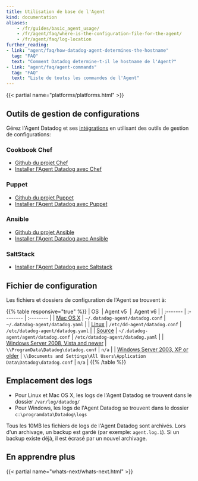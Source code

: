 ```yaml
---
title: Utilisation de base de l'Agent
kind: documentation
aliases:
    - /fr/guides/basic_agent_usage/
    - /fr/agent/faq/where-is-the-configuration-file-for-the-agent/
    - /fr/agent/faq/log-location
further_reading:
- link: "agent/faq/how-datadog-agent-determines-the-hostname"
  tag: "FAQ"
  text: "Comment Datadog determine-t-il le hostname de l'Agent?"
- link: "agent/faq/agent-commands"
  tag: "FAQ"
  text: "Liste de toutes les commandes de l'Agent"
---
```


{{< partial name="platforms/platforms.html" >}}

## Outils de gestion de configurations

Gérez l'Agent Datadog et ses [intégrations](/integrations) en utilisant des outils de gestion de configurations:

### Cookbook Chef
* [Github du projet Chef](https://github.com/DataDog/chef-datadog)
* [Installer l'Agent Datadog avec Chef](https://app.datadoghq.com/account/settings#integrations/chef)

### Puppet
* [Github du projet Puppet](https://github.com/DataDog/puppet-datadog-agent)
* [Installer l'Agent Datadog avec Puppet](https://app.datadoghq.com/account/settings#integrations/puppet)

### Ansible
* [Github du projet Ansible](https://github.com/DataDog/ansible-datadog)
* [Installer l'Agent Datadog avec Ansible](https://app.datadoghq.com/account/settings#agent/ansible)

### SaltStack

* [Installer l'Agent Datadog avec Saltstack](https://github.com/DataDog/datadog-formula)

## Fichier de configuration

Les fichiers et dossiers de configuration de l'Agent se trouvent à:

{{% table responsive="true" %}}
| OS                                                                       | Agent v5                                                                   |  Agent v6                       |
| :-------                                                                 | :--------                                                                  | :--------                       |
| [Mac OS X](/agent/basic_agent_usage/osx)                                 | `~/.datadog-agent/datadog.conf`                                            | `~/.datadog-agent/datadog.yaml` |
| [Linux](/agent/basic_agent_usage/ubuntu)                                 | `/etc/dd-agent/datadog.conf`                                               | `/etc/datadog-agent/datadog.yaml`                                |
| [Source](/agent/basic_agent_usage/source)                                | `~/.datadog-agent/agent/datadog.conf`                                      | `/etc/datadog-agent/datadog.yaml`                                |
| [Windows Server 2008, Vista and newer](/agent/basic_agent_usage/windows) | `\\ProgramData\Datadog\datadog.conf`                                       | `n/a`                                |
| [Windows Server 2003, XP or older](/agent/basic_agent_usage/windows)     | `\\Documents and Settings\All Users\Application Data\Datadog\datadog.conf` | `n/a`                                |
{{% /table %}}

## Emplacement des logs

* Pour Linux et Mac OS X, les logs de l'Agent Datadog se trouvent dans le dossier `/var/log/datadog/`
* Pour Windows, les logs de l'Agent Datadog se trouvent dans le dossier `c:\programdata\Datadog\logs`

Tous les 10MB les fichiers de logs de l'Agent Datadog sont archivés. Lors d'un archivage, un backup est gardé (par exemple: `agent.log.1`). Si un backup existe déjà, il est écrasé par un nouvel archivage.

## En apprendre plus

{{< partial name="whats-next/whats-next.html" >}}